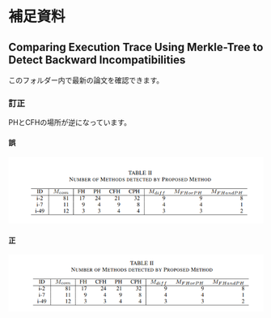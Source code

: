 # 補足資料

## Comparing Execution Trace Using Merkle-Tree to Detect Backward Incompatibilities

このフォルダー内で最新の論文を確認できます。

### 訂正

PHとCFHの場所が逆になっています。

#### 誤

![Error](./SANER2024CorrectTableII.png)

#### 正

![Correct](./SANER2024ErrorTableII.png)
